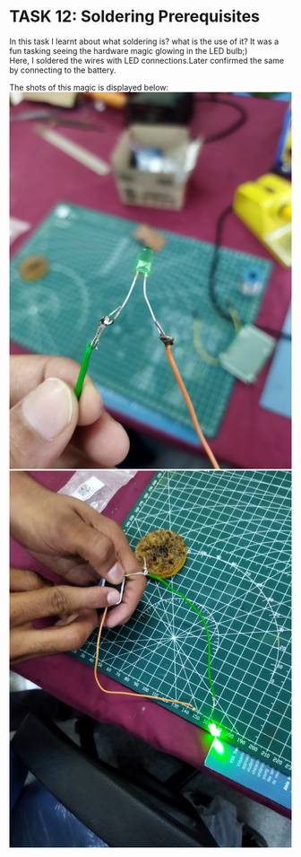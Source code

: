 # TASK 12: Soldering Prerequisites  
In this task I learnt about what soldering is? what is the use of it? It was a fun tasking seeing the hardware magic glowing in the LED bulb;)  
Here, I soldered the wires with LED connections.Later confirmed the same by connecting to the battery.  

The shots of this magic is displayed below:  
![solder](https://github.com/Shreevidya-KR/general-task-report/blob/main/solder.jpg?raw=true)  
![solder](https://github.com/Shreevidya-KR/general-task-report/blob/main/solder%20(2).jpg?raw=true)